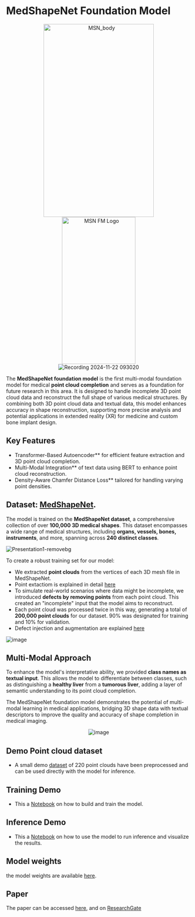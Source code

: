 # MedShapeNet Foundation Model


<div align="center">
  <img src="https://github.com/user-attachments/assets/0bc5063e-5512-4f11-afc5-128b8eacd02f" alt="MSN_body" width="300" height="525"/>
</div>




<div align="center">
 <img src="https://github.com/user-attachments/assets/abf6dc67-0353-49ba-b8f3-d796c628106c" alt="MSN FM Logo" width="200" height="400"/>
</div>



<div align="center">
  <img src="https://github.com/user-attachments/assets/3394fcd2-4756-43c9-9f78-3154afbb18eb" alt="Recording 2024-11-22 093020">
</div>




The **MedShapeNet foundation model** is the first multi-modal foundation model for medical **point cloud completion** and serves as a foundation for future research in this area. It is designed to handle incomplete 3D point cloud data and reconstruct the full shape of various medical structures. By combining both 3D point cloud data and textual data, this model enhances accuracy in shape reconstruction, supporting more precise analysis and potential applications in extended reality (XR) for medicine and custom bone implant design.

## Key Features
- Transformer-Based Autoencoder** for efficient feature extraction and 3D point cloud completion.
- Multi-Modal Integration** of text data using BERT to enhance point cloud reconstruction.
- Density-Aware Chamfer Distance Loss** tailored for handling varying point densities.


## Dataset: [MedShapeNet](https://github.com/GLARKI/MedShapeNet2.0).

The model is trained on the **MedShapeNet dataset**, a comprehensive collection of over **100,000 3D medical shapes**. This dataset encompasses a wide range of medical structures, including **organs, vessels, bones, instruments**, and more, spanning across **240 distinct classes**.



![Presentation1-removebg](https://github.com/user-attachments/assets/1e2be539-f23e-42d0-b73a-ac274f97a19c)





To create a robust training set for our model:
- We extracted **point clouds** from the vertices of each 3D mesh file in MedShapeNet.
- Point extactiom is explained in detail [here](Point_cloud_extraction.md)
- To simulate real-world scenarios where data might be incomplete, we introduced **defects by removing points** from each point cloud. This created an "incomplete" input that the model aims to reconstruct.
- Each point cloud was processed twice in this way, generating a total of **200,000 point clouds** for our dataset. 90% was designated for training and 10% for validation.
- Defect injection and augmentation are explained [here](Defect_injection.md)



![image](https://github.com/user-attachments/assets/ce823671-5255-4c50-9a3a-32caec1011b6)



<!-- ![image](https://github.com/user-attachments/assets/e34c795c-2b48-4c7c-824d-90e6161e454f) -->


## Multi-Modal Approach

To enhance the model's interpretative ability, we provided **class names as textual input**. This allows the model to differentiate between classes, such as distinguishing a **healthy liver** from a **tumorous liver**, adding a layer of semantic understanding to its point cloud completion.

The MedShapeNet foundation model demonstrates the potential of multi-modal learning in medical applications, bridging 3D shape data with textual descriptors to improve the quality and accuracy of shape completion in medical imaging.




<div align="center">
  <img src="https://github.com/user-attachments/assets/7a1ce76a-8065-45c7-88d8-175f9cfc9e4a" alt="image">
</div>


## Demo Point cloud dataset
- A small demo [dataset](demo_point_clouds.zip) of 220 point clouds have been preprocessed and can be used directly with the model for inference.

## Training Demo

- This a [Notebook](MSN_model_training_Demo.ipynb) on how to build and train the model.

## Inference Demo

- This a [Notebook](MSN_model_inference_demo.ipynb) on how to use the model to run inference and visualize the results.


## Model weights
the model weights are available [here](https://uni-duisburg-essen.sciebo.de/s/j459KveLeZ98qBc/download).

## Paper
The paper can be accessed [here](MedShapeNet_Foundation_Model.pdf), and on [ResearchGate](https://www.researchgate.net/publication/384968432_A_MedShapeNet_Foundation_Model_-_Learning-Based_Multimodal_Medical_Point_Cloud_Completion)


<!--## Online Demo
<!--Explore the capabilities of the MedShapeNet Foundation Model with our [online demo](http://gpuserver.di.uminho.pt:36124/).


![imgpsh_fullsize_anim (1)](https://github.com/user-attachments/assets/d25d1eb5-7f78-4e55-bb4b-f6ab00a0957d)
